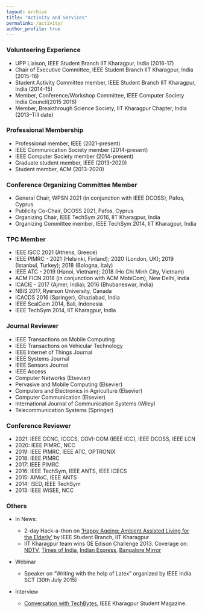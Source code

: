 ```yaml
---
layout: archive
title: "Activity and Services"
permalink: /activity/
author_profile: true
---
```


### Volunteering Experience
* UPP Liaison, IEEE Student Branch IIT Kharagpur, India (2016-17)
* Chair of Executive Committee, IEEE Student Branch IIT Kharagpur, India (2015-16)
* Student Activity Committee member, IEEE Student Branch IIT Kharagpur, India (2014-15)
* Member, Conference/Workshop Committee, IEEE Computer Society India Council(2015 2016)
* Member, Breakthrough Science Society, IIT Kharagpur Chapter, India (2013–Till date)


### Professional Membership
* Professional member, IEEE (2021-present)
* IEEE Communication Society member (2014-present)
* IEEE Computer Society member (2014-present)
* Graduate student member, IEEE (2013-2020)
* Student member, ACM (2013-2020)


### Conference Organizing Committee Member
* General Chair, WPSN 2021 (in conjunction with IEEE DCOSS), Pafos, Cyprus
* Publicity Co-Chair, DCOSS 2021, Pafos, Cyprus
* Organizing Chair, IEEE TechSym 2016, IIT Kharagpur, India
* Organizing Committee member, IEEE TechSym 2014, IIT Kharagpur, India


### TPC Member
* IEEE ISCC 2021 (Athens, Greece)
* IEEE PIMRC - 2021 (Helsinki, Finland); 2020 (London, UK); 2019 (Istanbul, Turkey); 2018 (Bologna, Italy)
* IEEE ATC - 2019 (Hanoi, Vietnam); 2018 (Ho Chi Minh City, Vietnam)
* ACM FICN 2018 (in conjunction with ACM MobiCom), New Delhi, India
* ICACIE - 2017 (Ajmer, India); 2016 (Bhubaneswar, India)
* NBiS 2017, Ryerson University, Canada
* ICACDS 2016 (Springer), Ghaziabad, India
* IEEE ScalCom 2014, Bali, Indonesia
* IEEE TechSym 2014, IIT Kharagpur, India


### Journal Reviewer
* IEEE Transactions on Mobile Computing
* IEEE Transactions on Vehicular Technology
* IEEE Internet of Things Journal
* IEEE Systems Journal
* IEEE Sensors Journal
* IEEE Access
* Computer Networks (Elsevier)
* Pervasive and Mobile Computing (Elsevier)
* Computers and Electronics in Agriculture (Elsevier)
* Computer Communication (Elsevier)
* International Journal of Communication Systems (Wiley)
* Telecommunication Systems (Springer)


### Conference Reviewer
* 2021: IEEE CCNC, ICCCS, COVI-COM (IEEE ICC), IEEE DCOSS, IEEE LCN
* 2020: IEEE PIMRC, NCC
* 2019: IEEE PIMRC, IEEE ATC, OPTRONIX
* 2018: IEEE PIMRC
* 2017: IEEE PIMRC
* 2016: IEEE TechSym, IEEE ANTS, IEEE ICECS
* 2015: AIMoC, IEEE ANTS
* 2014: ISED, IEEE TechSym
* 2013: IEEE WiSEE, NCC


### Others

* In News:
  * 2-day Hack-a-thon on [‘Happy Ageing: Ambient Assisted Living for the Elderly’](https://pulse.embs.org/september-2015/healthy-aging-hackathon-at-iit-kharagpur/) by IEEE Student Branch, IIT Kharagpur
  * IIT Kharagpur team wins GE Edison Challenge 2013. Coverage on: [NDTV](http://gadgets.ndtv.com/apps/news/iit-kharagpur-students-develop-mobile-app-that-detects-skin-cancer-diseases-461991), [Times of India](https://timesofindia.indiatimes.com/city/kolkata/Tech-tonic-for-tough-diseases/articleshow/27761991.cms), [Indian Express](#), [Bangalore Mirror](http://bangaloremirror.indiatimes.com/bangalore/others/tumour-post-partum-haemorrhage-smartphone-cancerous-tumour-malignant-tumours/articleshow/27602018.cms?)
  
* Webinar
  * Speaker on “Writing with the help of Latex” organized by IEEE India SCT (30th July 2015)
  
* Interview
  * [Conversation with TechBytes](http://techbytes-ieeekharagpur.blogspot.in/2017/02/hangout-with-tamoghna-ojha-organizing.html), IEEE Kharagpur Student Magazine.

